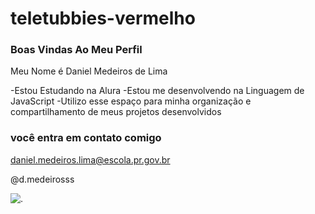 # teletubbies-vermelho
### Boas Vindas Ao Meu Perfil
Meu Nome é Daniel Medeiros de Lima

-Estou Estudando na Alura
-Estou me desenvolvendo na Linguagem de JavaScript
-Utilizo esse espaço para minha organização e compartilhamento de meus projetos desenvolvidos

### você entra em contato comigo 

daniel.medeiros.lima@escola.pr.gov.br

@d.medeirosss

![.](https://media.tenor.com/4hhY3OsB_egAAAAd/teletubbies-po.gif)
